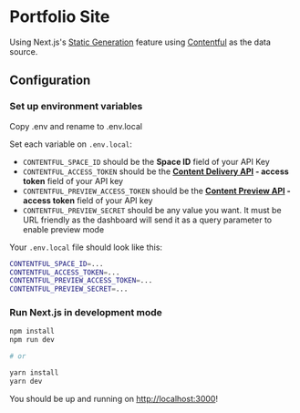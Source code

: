 # Portfolio Site

Using Next.js's [Static Generation](https://nextjs.org/docs/basic-features/pages) feature using [Contentful](https://www.contentful.com/) as the data source.

## Configuration

### Set up environment variables

Copy .env and rename to .env.local

Set each variable on `.env.local`:

- `CONTENTFUL_SPACE_ID` should be the **Space ID** field of your API Key
- `CONTENTFUL_ACCESS_TOKEN` should be the **[Content Delivery API](https://www.contentful.com/developers/docs/references/content-delivery-api/) - access token** field of your API key
- `CONTENTFUL_PREVIEW_ACCESS_TOKEN` should be the **[Content Preview API](https://www.contentful.com/developers/docs/references/content-preview-api/) - access token** field of your API key
- `CONTENTFUL_PREVIEW_SECRET` should be any value you want. It must be URL friendly as the dashboard will send it as a query parameter to enable preview mode

Your `.env.local` file should look like this:

```bash
CONTENTFUL_SPACE_ID=...
CONTENTFUL_ACCESS_TOKEN=...
CONTENTFUL_PREVIEW_ACCESS_TOKEN=...
CONTENTFUL_PREVIEW_SECRET=...
```

### Run Next.js in development mode

```bash
npm install
npm run dev

# or

yarn install
yarn dev
```

You should be up and running on [http://localhost:3000](http://localhost:3000)!

